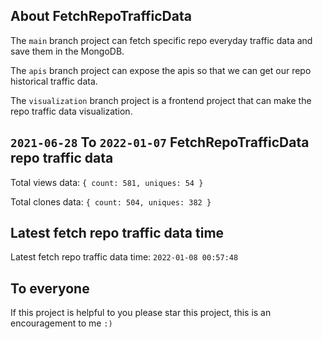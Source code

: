 ## About FetchRepoTrafficData

The `main` branch project can fetch specific repo everyday traffic data and save them in the MongoDB.

The `apis` branch project can expose the apis so that we can get our repo historical traffic data.

The `visualization` branch project is a frontend project that can make the repo traffic data visualization.

## `2021-06-28` To `2022-01-07` FetchRepoTrafficData repo traffic data

Total views data: `{ count: 581, uniques: 54 }`

Total clones data: `{ count: 504, uniques: 382 }`

## Latest fetch repo traffic data time

Latest fetch repo traffic data time: `2022-01-08 00:57:48`

## To everyone

If this project is helpful to you please star this project, this is an encouragement to me `:)`



